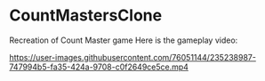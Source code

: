 # CountMastersClone
 Recreation of Count Master game
Here is the gameplay video:


https://user-images.githubusercontent.com/76051144/235238987-747994b5-fa35-424a-9708-c0f2649ce5ce.mp4

